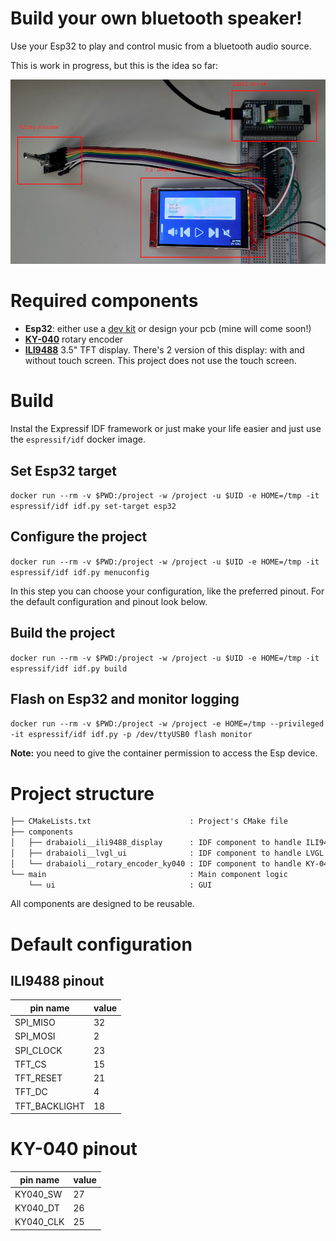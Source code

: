 # Build your own bluetooth speaker!

Use your Esp32 to play and control music from a bluetooth audio source.

This is work in progress, but this is the idea so far:

![Components](/img/bluetooth_music_player.jpg)

# Required components

- **Esp32**: either use a [dev kit](https://www.amazon.com/Freenove-ESP32-WROVER-Bluetooth-Compatible-Tutorials/dp/B09BC5CNHM?th=1 "dev kit") or design your pcb (mine will come soon!) 
- [**KY-040**](https://components101.com/modules/KY-04-rotary-encoder-pinout-features-datasheet-working-application-alternative "**KY-040**") rotary encoder
- [**ILI9488**](https://nl.aliexpress.com/item/32985467436.html "**ILI9488**") 3.5" TFT display. There's 2 version of this display: with and without touch screen. This project does not use the touch screen.

# Build

Instal the Expressif IDF framework or just make your life easier and just use the `espressif/idf` docker image.

## Set Esp32 target

`docker run --rm -v $PWD:/project -w /project -u $UID -e HOME=/tmp -it espressif/idf idf.py set-target esp32`

## Configure the project

`docker run --rm -v $PWD:/project -w /project -u $UID -e HOME=/tmp -it espressif/idf idf.py menuconfig`

In this step you can choose your configuration, like the preferred pinout. For the default configuration and pinout look below.

## Build the project

`docker run --rm -v $PWD:/project -w /project -u $UID -e HOME=/tmp -it espressif/idf idf.py build`

## Flash on Esp32 and monitor logging

`docker run --rm -v $PWD:/project -w /project -e HOME=/tmp --privileged -it espressif/idf idf.py -p /dev/ttyUSB0 flash monitor`

**Note:** you need to give the container permission to access the Esp device.

# Project structure

```md
├── CMakeLists.txt                      : Project's CMake file
├── components
│   ├── drabaioli__ili9488_display      : IDF component to handle ILI9488 TFT display
│   ├── drabaioli__lvgl_ui              : IDF component to handle LVGL grapical library bootstrap
│   └── drabaioli__rotary_encoder_ky040 : IDF component to handle KY-040 rotary encoder 
└── main                                : Main component logic
    └── ui                              : GUI
```

All components are designed to be reusable.

# Default configuration

## ILI9488 pinout

|  pin name |  value |
| ------------ | ------------ |
| SPI_MISO | 32 |
| SPI_MOSI | 2 |
| SPI_CLOCK | 23 |
| TFT_CS | 15 |
| TFT_RESET | 21 |
| TFT_DC | 4 |
| TFT_BACKLIGHT | 18 |

# KY-040 pinout

|  pin name |  value |
| ------------ | ------------ |
| KY040_SW | 27 |
| KY040_DT | 26 |
| KY040_CLK | 25 |
